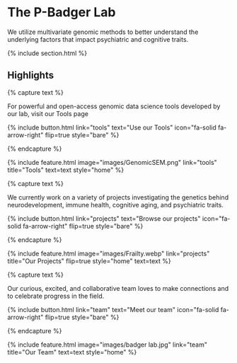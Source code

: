 ---
---
 
# The P-Badger Lab

We utilize multivariate genomic methods to better understand the underlying factors that impact psychiatric and cognitive traits.

{% include section.html %}

## Highlights

{% capture text %}

For powerful and open-access genomic data science tools developed by our lab, visit our Tools page

{%
  include button.html
  link="tools"
  text="Use our Tools"
  icon="fa-solid fa-arrow-right"
  flip=true
  style="bare"
%}

{% endcapture %}

{%
  include feature.html
  image="images/GenomicSEM.png"
  link="tools"
  title="Tools"
  text=text
  style="home"
%}

{% capture text %}

We currently work on a variety of projects investigating the genetics behind neurodevelopment, immune health, cognitive aging, and psychiatric traits.

{%
  include button.html
  link="projects"
  text="Browse our projects"
  icon="fa-solid fa-arrow-right"
  flip=true
  style="bare"
%}

{% endcapture %}

{%
  include feature.html
  image="images/Frailty.webp"
  link="projects"
  title="Our Projects"
  flip=true
  style="home"
  text=text
%}

{% capture text %}

Our curious, excited, and collaborative team loves to make connections and to celebrate progress in the field.

{%
  include button.html
  link="team"
  text="Meet our team"
  icon="fa-solid fa-arrow-right"
  flip=true
  style="bare"
%}

{% endcapture %}

{%
  include feature.html
  image="images/badger lab.jpg"
  link="team"
  title="Our Team"
  text=text
  style="home"
%}
